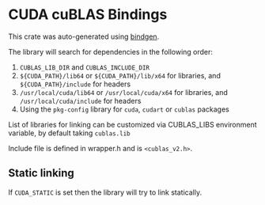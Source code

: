 # CUDA cuBLAS Bindings

This crate was auto-generated using [bindgen](https://github.com/crabtw/rust-bindgen).

The library will search for dependencies in the following order:

1. `CUBLAS_LIB_DIR` and `CUBLAS_INCLUDE_DIR`
2. `${CUDA_PATH}/lib64` or `${CUDA_PATH}/lib/x64` for libraries, and `${CUDA_PATH}/include` for headers
3. `/usr/local/cuda/lib64` or `/usr/local/cuda/x64` for libraries, and `/usr/local/cuda/include` for headers
4. Using the `pkg-config` library for `cuda`, `cudart` or `cublas` packages

List of libraries for linking can be customized via CUBLAS_LIBS environment variable,
by default taking `cublas.lib`

Include file is defined in wrapper.h and is `<cublas_v2.h>`.

## Static linking

If `CUDA_STATIC` is set then the library will try to link statically.
